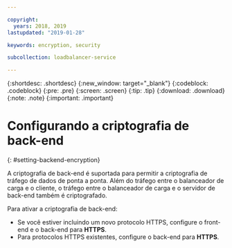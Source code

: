 ```yaml
---

copyright:
  years: 2018, 2019
lastupdated: "2019-01-28"

keywords: encryption, security

subcollection: loadbalancer-service

---
```


{:shortdesc: .shortdesc}
{:new_window: target="_blank"}
{:codeblock: .codeblock}
{:pre: .pre}
{:screen: .screen}
{:tip: .tip}
{:download: .download}
{:note: .note}
{:important: .important}

# Configurando a criptografia de back-end
{: #setting-backend-encryption}

A criptografia de back-end é suportada para permitir a criptografia de tráfego de dados de ponta a ponta. Além do tráfego entre o balanceador de carga e o cliente, o tráfego entre o balanceador de carga e o servidor de back-end também é criptografado.

Para ativar a criptografia de back-end:

* Se você estiver incluindo um novo protocolo HTTPS, configure o front-end e o back-end para **HTTPS**.
* Para protocolos HTTPS existentes, configure o back-end para **HTTPS**.
